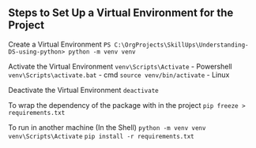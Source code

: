 ## Steps to Set Up a Virtual Environment for the Project

Create a Virtual Environment
`PS C:\OrgProjects\SkillUps\Understanding-DS-using-python> python -m venv venv`

Activate the Virtual Environment
`venv\Scripts\Activate` - Powershell
`venv\Scripts\activate.bat` - cmd
`source venv/bin/activate` - Linux

Deactivate the Virtual Environment
`deactivate`

To wrap the dependency of the package with in the project
`pip freeze > requirements.txt`

To run in another machine (In the Shell)
`python -m venv venv`
`venv\Scripts\Activate`
`pip install -r requirements.txt`